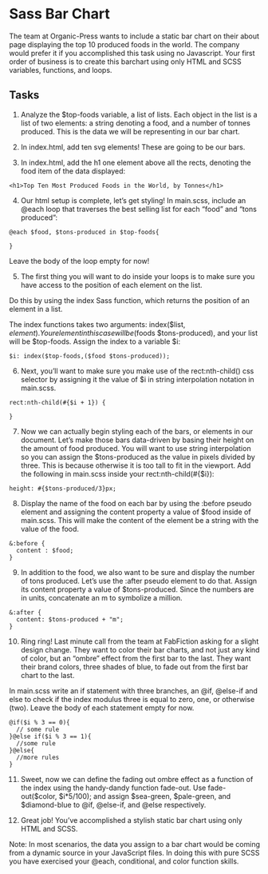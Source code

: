 # Sass Bar Chart

The team at Organic-Press wants to include a static bar chart on their about page displaying the top 10 produced foods in the world. The company would prefer it if you accomplished this task using no Javascript. Your first order of business is to create this barchart using only HTML and SCSS variables, functions, and loops.

## Tasks

1. Analyze the $top-foods variable, a list of lists. Each object in the list is a list of two elements: a string denoting a food, and a number of tonnes produced. This is the data we will be representing in our bar chart.

2. In index.html, add ten <rect></rect> svg elements! These are going to be our bars.



3. In index.html, add the h1 one element above all the rects, denoting the food item of the data displayed:
```
<h1>Top Ten Most Produced Foods in the World, by Tonnes</h1>
```

4. Our html setup is complete, let’s get styling! In main.scss, include an @each loop that traverses the best selling list for each “food” and “tons produced”:
```
@each $food, $tons-produced in $top-foods{

}
```
Leave the body of the loop empty for now!



5. The first thing you will want to do inside your loops is to make sure you have access to the position of each element on the list.

Do this by using the index Sass function, which returns the position of an element in a list.

The index functions takes two arguments: index($list, $element). Your element in this case will be ($foods $tons-produced), and your list will be $top-foods. Assign the index to a variable $i:
```
$i: index($top-foods,($food $tons-produced));
```

6. Next, you’ll want to make sure you make use of the rect:nth-child() css selector by assigning it the value of $i in string interpolation notation in main.scss.
```
rect:nth-child(#{$i + 1}) {

}
```

7. Now we can actually begin styling each of the bars, or <rect> elements in our document. Let’s make those bars data-driven by basing their height on the amount of food produced. You will want to use string interpolation so you can assign the $tons-produced as the value in pixels divided by three. This is because otherwise it is too tall to fit in the viewport. Add the following in main.scss inside your rect:nth-child(#{$i}):
```
height: #{$tons-produced/3}px;
```

8. Display the name of the food on each bar by using the :before pseudo element and assigning the content property a value of $food inside of main.scss. This will make the content of the element be a string with the value of the food.
```
&:before {
  content : $food;
}
```

9. In addition to the food, we also want to be sure and display the number of tons produced. Let’s use the :after pseudo element to do that. Assign its content property a value of $tons-produced. Since the numbers are in units, concatenate an m to symbolize a million.
```
&:after {
  content: $tons-produced + "m";
}
```

10. Ring ring! Last minute call from the team at FabFiction asking for a slight design change. They want to color their bar charts, and not just any kind of color, but an “ombre” effect from the first bar to the last. They want their brand colors, three shades of blue, to fade out from the first bar chart to the last.

In main.scss write an if statement with three branches, an @if, @else-if and else to check if the index modulus three is equal to zero, one, or otherwise (two). Leave the body of each statement empty for now.
```
@if($i % 3 == 0){
  // some rule
}@else if($i % 3 == 1){
  //some rule
}@else{
  //more rules
}
```

11. Sweet, now we can define the fading out ombre effect as a function of the index using the handy-dandy function fade-out. Use fade-out($color, $i*5/100); and assign $sea-green, $pale-green, and $diamond-blue to @if, @else-if, and @else respectively.



12. Great job! You’ve accomplished a stylish static bar chart using only HTML and SCSS.

Note: In most scenarios, the data you assign to a bar chart would be coming from a dynamic source in your JavaScript files. In doing this with pure SCSS you have exercised your @each, conditional, and color function skills. 